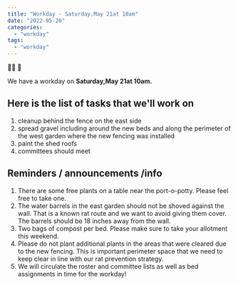 ```yaml
---
title: "Workday - Saturday,May 21at 10am"
date: "2022-05-20"
categories: 
  - "workday"
tags: 
  - "workday"
---
```


🍅🐝 🐞



We have a workday on **Saturday,May 21at 10am.**  

## **Here is the list of tasks that we'll work on**

1. cleanup behind the fence on the east side
2. spread gravel including around the new beds and along the perimeter of the west garden where the new fencing was installed
3. paint the shed roofs
4. committees should meet

## **Reminders / announcements /info**

1. There are some free plants on a table near the port-o-potty. Please feel free to take one.
2. The water barrels in the east garden should not be shoved against the wall. That is a known rat route and we want to avoid giving them cover. The barrels should be 18 inches away from the wall.
3. Two bags of compost per bed. Please make sure to take your allotment this weekend.
4. Please do not plant additional plants in the areas that were cleared due to the new fencing. This is important perimeter space that we need to keep clear in line with our rat prevention strategy.
5. We will circulate the roster and committee lists as well as bed assignments in time for the workday!
